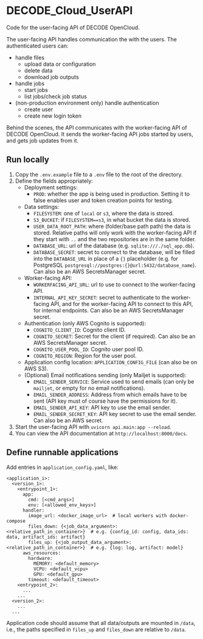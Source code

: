 # DECODE_Cloud_UserAPI

Code for the user-facing API of DECODE OpenCloud.  

The user-facing API handles communication the with the users.
The authenticated users can:
 * handle files
   * upload data or configuration
   * delete data
   * download job outputs
 * handle jobs
   * start jobs
   * list jobs/check job status
 * (non-production environment only) handle authentication
   * create user
   * create new login token

Behind the scenes, the API communicates with the worker-facing API of DECODE OpenCloud.
It sends the worker-facing API jobs started by users, and gets job updates from it.

## Run locally
1. Copy the `.env.example` file to a `.env` file to the root of the directory.
2. Define the fields appropriately:
    - Deployment settings:
      - `PROD`: whether the app is being used in production. Setting it to false enables user and token creation points for testing.
    - Data settings:
      - `FILESYSTEM`: one of `local` or `s3`, where the data is stored.
      - `S3_BUCKET`: if `FILESYSTEM==s3`, in what bucket the data is stored.
      - `USER_DATA_ROOT_PATH`: where (folder/base path path) the data is stored. Relative paths will only work with the worker-facing API if they start with `..` and the two repositories are in the same folder.
      - `DATABASE_URL`: url of the database (e.g. `sqlite:///./sql_app.db`).
      - `DATABASE_SECRET`: secret to connect to the database, will be filled into the `DATABASE_URL` in place of a `{}` placeholder (e.g. for PostgreSQL `postgresql://postgres:{}@url:5432/database_name`). Can also be an AWS SecretsManager secret.
    - Worker-facing API:
      - `WORKERFACING_API_URL`: url to use to connect to the worker-facing API.
      - `INTERNAL_API_KEY_SECRET`: secret to authenticate to the worker-facing API, and for the worker-facing API to connect to this API, for internal endpoints. Can also be an AWS SecretsManager secret.
    - Authentication (only AWS Cognito is supported):
      - `COGNITO_CLIENT_ID`: Cognito client ID.
      - `COGNITO_SECRET`: Secret for the client (if required). Can also be an AWS SecretsManager secret.
      - `COGNITO_USER_POOL_ID`: Cognito user pool ID.
      - `COGNITO_REGION`: Region for the user pool.
    - Application config location: `APPLICATION_CONFIG_FILE` (can also be on AWS S3).
    - (Optional) Email notifications sending (only Mailjet is supported):
      - `EMAIL_SENDER_SERVICE`: Service used to send emails (can only be `mailjet`, or empty for no email notifications).
      - `EMAIL_SENDER_ADDRESS`: Address from which emails have to be sent (API key must of course have the permissions for it).
      - `EMAIL_SENDER_API_KEY`: API key to use the email sender.
      - `EMAIL_SENDER_SECRET_KEY`: API key secret to use the email sender. Can also be an AWS secret.
3. Start the user-facing API with `uvicorn api.main:app --reload`.
4. You can view the API documentation at `http://localhost:8000/docs`.


## Define runnable applications
Add entries in `application_config.yaml`, like:
```
<application_i>:
  <version_1>:
    <entrypoint_1>:
      app:
        cmd: [<cmd_args>]
        env: [<allowed_env_keys>]
      handler:
        image_url: <docker_image_url>  # local workers with docker-compose
        files_down: {<job_data_argument>: <relative_path_in_container>}  # e.g. {config_id: config, data_ids: data, artifact_ids: artifact}
        files_up: {<job_output_data_argument>: <relative_path_in_container>}  # e.g. {log: log, artifact: model}
      aws_resources:
        hardware:
          MEMORY: <default_memory>
          VCPU: <default_vcpu>
          GPU: <default_gpu>
        timeout: <default_timeout>
    <entrypoint_2>:
      ...
    ...
  <version_2>:
    ...
  ...
```
Application code should assume that all data/outputs are mounted in `/data`, i.e., the paths specified  in `files_up` and `files_down` are relative to `/data`.
